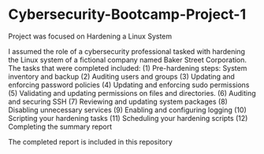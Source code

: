 # Cybersecurity-Bootcamp-Project-1
Project was focused on Hardening a Linux System 

I assumed the role of a cybersecurity professional tasked with hardening the Linux system of a fictional company named Baker Street Corporation.
The tasks that were completed included: 
(1) Pre-hardening steps: System inventory and backup
(2) Auditing users and groups
(3) Updating and enforcing password policies
(4) Updating and enforcing sudo permissions
(5) Validating and updating permissions on files and directories.
(6) Auditing and securing SSH
(7) Reviewing and updating system packages
(8) Disabling unnecessary services
(9) Enabling and configuring logging
(10) Scripting your hardening tasks
(11) Scheduling your hardening scripts
(12) Completing the summary report

The completed report is included in this repository
